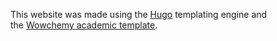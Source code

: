 This website was made using the [Hugo](https://gohugo.io/) templating engine and the [Wowchemy academic template](https://github.com/wowchemy/starter-hugo-academic).
